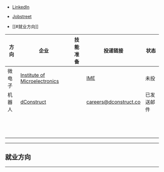 + [LinkedIn](https://www.linkedin.com/in/zheng-zhenhao-070b15321/) 
+ [Jobstreet](https://sg.jobstreet.com/profile/me)

+ [[#就业方向]]

| 方向  | 企业                                                             | 技能准备 | 投递链接                                                | 状态    |
| --- | -------------------------------------------------------------- | ---- | --------------------------------------------------- | ----- |
| 微电子 | [Institute of Microelectronics](https://www.a-star.edu.sg/ime) |      | [IME](https://form.gov.sg/6304ad1f0405b700125cac16) | 未投    |
| 机器人 | [dConstruct](https://www.dconstruct.co/about)                  |      | careers@dconstruct.co                               | 已发送邮件 |
|     |                                                                |      |                                                     |       |
|     |                                                                |      |                                                     |       |
|     |                                                                |      |                                                     |       |
|     |                                                                |      |                                                     |       |
|     |                                                                |      |                                                     |       |
|     |                                                                |      |                                                     |       |
|     |                                                                |      |                                                     |       |
|     |                                                                |      |                                                     |       |
|     |                                                                |      |                                                     |       |
|     |                                                                |      |                                                     |       |
|     |                                                                |      |                                                     |       |
|     |                                                                |      |                                                     |       |
|     |                                                                |      |                                                     |       |


---
## 就业方向


---
## 